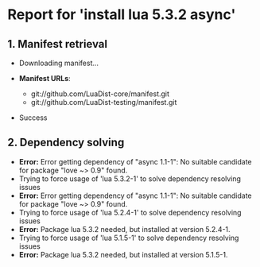 # Report for 'install lua 5.3.2 async'


## 1. Manifest retrieval

- Downloading manifest...

- **Manifest URLs**:
    - git://github.com/LuaDist-core/manifest.git
    - git://github.com/LuaDist-testing/manifest.git
- Success

## 2. Dependency solving

- **Error:** Error getting dependency of "async 1.1-1": No suitable candidate for package "love ~> 0.9" found.
- Trying to force usage of 'lua 5.3.2-1' to solve dependency resolving issues
- **Error:** Error getting dependency of "async 1.1-1": No suitable candidate for package "love ~> 0.9" found.
- Trying to force usage of 'lua 5.2.4-1' to solve dependency resolving issues
- **Error:** Package lua 5.3.2 needed, but installed at version 5.2.4-1.
- Trying to force usage of 'lua 5.1.5-1' to solve dependency resolving issues
- **Error:** Package lua 5.3.2 needed, but installed at version 5.1.5-1.
